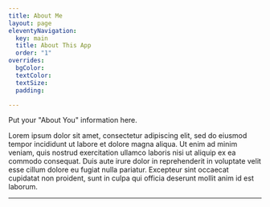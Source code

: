 ```yaml
---
title: About Me
layout: page
eleventyNavigation:
  key: main
  title: About This App
  order: "1"
overrides:
  bgColor: 
  textColor: 
  textSize: 
  padding: 

---
```

Put your "About You" information here.

Lorem ipsum dolor sit amet, consectetur adipiscing elit, sed do eiusmod tempor incididunt ut labore et dolore magna aliqua. Ut enim ad minim veniam, quis nostrud exercitation ullamco laboris nisi ut aliquip ex ea commodo consequat. Duis aute irure dolor in reprehenderit in voluptate velit esse cillum dolore eu fugiat nulla pariatur. Excepteur sint occaecat cupidatat non proident, sunt in culpa qui officia deserunt mollit anim id est laborum.

---